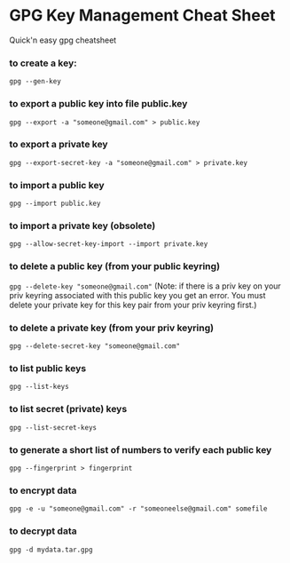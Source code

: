 [//]: # (tags: gpg encryption generate keys key management import export secret private public keyring)

# GPG Key Management Cheat Sheet #
Quick'n easy gpg cheatsheet

### to create a key:
`gpg --gen-key`

### to export a public key into file public.key
`gpg --export -a "someone@gmail.com" > public.key`

### to export a private key
`gpg --export-secret-key -a "someone@gmail.com" > private.key`

### to import a public key
`gpg --import public.key`

### to import a private key (obsolete)
`gpg --allow-secret-key-import --import private.key`

### to delete a public key (from your public keyring)
`gpg --delete-key "someone@gmail.com"` (Note: if there is a priv key on your priv keyring associated with this public key you get an error. You must delete your private key for this key pair from your priv keyring first.)

### to delete a private key (from your priv keyring)
`gpg --delete-secret-key "someone@gmail.com"`

### to list public keys
`gpg --list-keys`

### to list secret (private) keys
`gpg --list-secret-keys`

### to generate a short list of numbers to verify each public key
`gpg --fingerprint > fingerprint`

### to encrypt data
`gpg -e -u "someone@gmail.com" -r "someoneelse@gmail.com" somefile`

### to decrypt data
`gpg -d mydata.tar.gpg`

